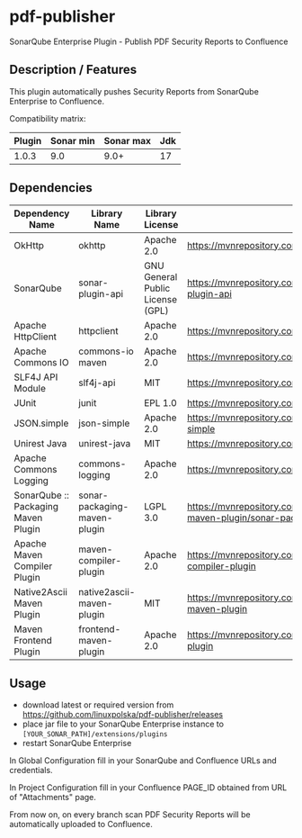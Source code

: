 # pdf-publisher
SonarQube Enterprise Plugin - Publish PDF Security Reports to Confluence

## Description / Features

This plugin automatically pushes Security Reports from SonarQube Enterprise to Confluence.

Compatibility matrix:

| Plugin | Sonar min | Sonar max | Jdk |
|--------|-----------|-----------|-----|
| 1.0.3  | 9.0       | 9.0+      | 17  |

## Dependencies

| Dependency Name | Library Name | Library License | Library URL |
|-----------------|--------------|-----------------|--------------|
| OkHttp	| okhttp | Apache 2.0 | https://mvnrepository.com/artifact/com.squareup.okhttp3/okhttp |
| SonarQube | sonar-plugin-api | GNU General Public License (GPL) | https://mvnrepository.com/artifact/org.sonarsource.sonarqube/sonar-plugin-api |
| Apache HttpClient | httpclient | Apache 2.0 | https://mvnrepository.com/artifact/org.apache.httpcomponents/httpclient | 
| Apache Commons IO | commons-io maven | Apache 2.0 | https://mvnrepository.com/artifact/commons-io/commons-io |
| SLF4J API Module | slf4j-api | MIT | https://mvnrepository.com/artifact/org.slf4j/slf4j-api |
| JUnit | junit | EPL 1.0 | https://mvnrepository.com/artifact/junit/junit |
| JSON.simple | json-simple | Apache 2.0 | https://mvnrepository.com/artifact/com.googlecode.json-simple/json-simple |
| Unirest Java | unirest-java | MIT | https://mvnrepository.com/artifact/com.mashape.unirest/unirest-java |
| Apache Commons Logging | commons-logging | Apache 2.0 | https://mvnrepository.com/artifact/commons-logging/commons-logging |
| SonarQube :: Packaging Maven Plugin | sonar-packaging-maven-plugin | LGPL 3.0 | https://mvnrepository.com/artifact/org.sonarsource.sonar-packaging-maven-plugin/sonar-packaging-maven-plugin |
| Apache Maven Compiler Plugin | maven-compiler-plugin | Apache 2.0 | https://mvnrepository.com/artifact/org.apache.maven.plugins/maven-compiler-plugin |
| Native2Ascii Maven Plugin | native2ascii-maven-plugin | MIT | https://mvnrepository.com/artifact/org.codehaus.mojo/native2ascii-maven-plugin |
| Maven Frontend Plugin | frontend-maven-plugin | Apache 2.0 | https://mvnrepository.com/artifact/com.github.eirslett/frontend-maven-plugin | 



## Usage

- download latest or required version from https://github.com/linuxpolska/pdf-publisher/releases
- place jar file to your SonarQube Enterprise instance to ```[YOUR_SONAR_PATH]/extensions/plugins```
- restart SonarQube Enterprise

In Global Configuration fill in your SonarQube and Confluence URLs and credentials.

In Project Configuration fill in your Confluence PAGE_ID obtained from URL of "Attachments" page.

From now on, on every branch scan PDF Security Reports will be automatically uploaded to Confluence.
